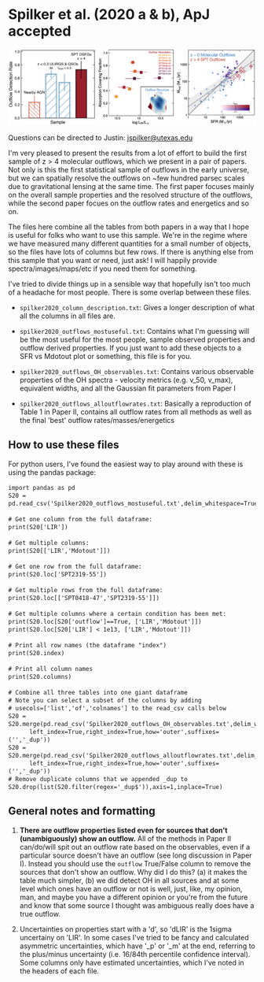 Spilker et al. (2020 a & b), ApJ accepted
=======================================

![Outflows highlights](outflows_splash.png)

Questions can be directed to Justin: [jspilker@utexas.edu](mailto:jspilker@utexas.edu)

I'm very pleased to present the results from a lot of effort to build the first sample of
z > 4 molecular outflows, which we present in a pair of papers. Not only is this the first
statistical sample of outflows in the early universe, but we can spatially resolve the
outflows on ~few hundred parsec scales due to gravitational lensing at the same time.
The first paper focuses mainly on the overall sample properties and the resolved structure 
of the outflows, while the second paper focues on the outflow rates and energetics and so on.

The files here combine all the tables from both papers in a way that I hope is useful for
folks who want to use this sample. We're in the regime where we have measured many different 
quantities for a small number of objects, so the files have lots of columns but few rows. If 
there is anything else from this sample that you want or need, just ask! I will happily 
provide spectra/images/maps/etc if you need them for something.

I've tried to divide things up in a sensible way that hopefully isn't too much of a headache 
for most people. There is some overlap between these files.

- ``spilker2020_column_description.txt``:
    Gives a longer description of what all the columns in all files are.
    
- ``spilker2020_outflows_mostuseful.txt``:
    Contains what I'm guessing will be the most useful for the most people, sample observed properties and outflow derived properties. If you just want to add these objects to a SFR vs Mdotout plot or something, this file is for you.

- ``spilker2020_outflows_OH_observables.txt``:
    Contains various observable properties of the OH spectra - velocity metrics (e.g. v_50, v_max), equivalent widths, and all the Gaussian fit parameters from Paper I

- ``spilker2020_outflows_alloutflowrates.txt``:
    Basically a reproduction of Table 1 in Paper II, contains all outflow rates from all methods as well as the final 'best' outflow rates/masses/energetics


How to use these files
----------------------

For python users, I've found the easiest way to play around with these is using the pandas package:

    import pandas as pd
    S20 = pd.read_csv('Spilker2020_outflows_mostuseful.txt',delim_whitespace=True,index_col=0,comment='#')
    
    # Get one column from the full dataframe:
    print(S20['LIR'])
    
    # Get multiple columns:
    print(S20[['LIR','Mdotout']])
    
    # Get one row from the full dataframe:
    print(S20.loc['SPT2319-55'])
    
    # Get multiple rows from the full dataframe:
    print(S20.loc[['SPT0418-47','SPT2319-55']])
    
    # Get multiple columns where a certain condition has been met:
    print(S20.loc[S20['outflow']==True, ['LIR','Mdotout']])
    print(S20.loc[S20['LIR'] < 1e13, ['LIR','Mdotout']])
    
    # Print all row names (the dataframe "index")
    print(S20.index)
    
    # Print all column names
    print(S20.columns)
    
    # Combine all three tables into one giant dataframe
    # Note you can select a subset of the columns by adding 
    # usecols=['list','of','colnames'] to the read_csv calls below
    S20 = S20.merge(pd.read_csv('Spilker2020_outflows_OH_observables.txt',delim_whitespace=True,index_col=0,comment='#'),
          left_index=True,right_index=True,how='outer',suffixes=('','_dup'))
    S20 = S20.merge(pd.read_csv('Spilker2020_outflows_alloutflowrates.txt',delim_whitespace=True,index_col=0,comment='#'),
          left_index=True,right_index=True,how='outer',suffixes=('','_dup'))
    # Remove duplicate columns that we appended _dup to
    S20.drop(list(S20.filter(regex='_dup$')),axis=1,inplace=True)




General notes and formatting
----------------------------

1. **There are outflow properties listed even for sources that don't (unambiguously) show an outflow.** 
    All of the methods in Paper II can/do/will spit out an outflow rate based on the observables, even 
    if a particular source doesn't have an outflow (see long discussion in Paper I). Instead you should 
    use the `outflow` True/False column to remove the sources that don't show an outflow. Why did I do 
    this? (a) it makes the table much simpler, (b) we did detect OH in all sources and at some level 
    which ones have an outflow or not is well, just, like, my opinion, man, and maybe you have a 
    different opinion or you're from the future and know that some source I thought was ambiguous 
    really does have a true outflow.

2. Uncertainties on properties start with a 'd', so 'dLIR' is the 1sigma uncertainy on 'LIR'. In some cases I've tried to be fancy and calculated asymmetric uncertainties, which have '_p' or '_m' at the end, referring to the plus/minus uncertainty (i.e. 16/84th percentile confidence interval). Some columns only have estimated uncertainties, which I've noted in the headers of each file.

